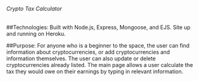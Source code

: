 ###### Crypto Tax Calculator

##Technologies:
Built with Node.js, Express, Mongoose, and EJS. Site up and running on Heroku.

##Purpose:
For anyone who is a beginner to the space, the user can find information about cryptocurrencies, or add cryptocurrencies and information themselves. The user can also update or delete cryptocurrencies already listed. The main page allows a user calculate the tax they would owe on their earnings by typing in relevant information.
